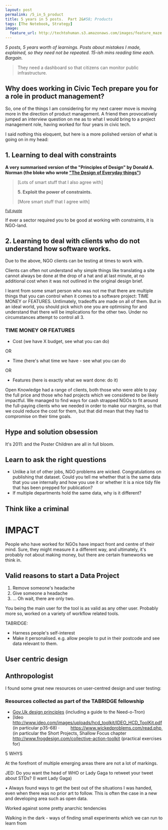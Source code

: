 ```yaml
---
layout: post
permalink: /5_in_5_product
title: 5 years in 5 posts.  Part 2&#58; Products
tags: [The Notebook, Strategy]
image: 
  feature_url: http://techtohuman.s3.amazonaws.com/images/feature_maze.jpg
---
```


<em>5 posts, 5 years worth of learnings. Posts about mistakes I made, explained, so they need not be repeated. 15-ish mins reading time each. Bargain. </em>


> They need a dashboard so that citizens can monitor public infrastructure. 

## Why does working in Civic Tech prepare you for a role in product management? 

So, one of the things I am considering for my next career move is moving more in the direction of product management. A friend then provocatively jumped an interview question on me as to what I would bring to a project management role, having worked for four years in civic tech. 

I said nothing this eloquent, but here is a more polished version of what is going on in my head: 

## 1. Learning to deal with constraints 

**A very summarised version of the "Principles of Design" by Donald A. Norman (the bloke who wrote ["The Design of Everyday things"](https://www.goodreads.com/book/show/840.The_Design_of_Everyday_Things))**

<blockquote> <p>[Lots of smart stuff that I also agree with]</p><p><strong> 5. Exploit the power of constraints. </strong></p>[More smart stuff that I agree with]</blockquote>

<small><a href="https://www.goodreads.com/work/quotes/18518">Full quote</a></small> 

If ever a sector required you to be good at working with constraints, it is NGO-land. 

## 2. Learning to deal with clients who do not understand how software works. 

Due to the above, NGO clients can be testing at times to work with. 

Clients can often not understand why simple things like translating a site cannot always be done at the drop of a hat and at last minute, at no additional cost when it was not outlined in the original design brief. 

I learnt from some smart person who was not me that there are multiple things that you can control when it comes to a software project: TIME MONEY or FEATURES. Untlimately, tradeoffs are made on all of them. But in an ideal world, you should pick which one you are optimising for and understand that there will be implications for the other two. Under no circumstances attempt to control all 3. 

### TIME MONEY OR FEATURES 

* Cost (we have X budget, see what you can do)

OR

* Time (here's what time we have - see what you can do

OR 

* Features (here is exactly what we want done: do it)

Open Knowledge had a range of clients, both those who were able to pay the full price and those who had projects which we considered to be likely impactful. We managed to find ways for cash strapped NGOs to fit around the full-paying clients who we needed in order to make our margins, so that we could reduce the cost for them, but that did mean that they had to compromise on their time goals. 

## Hype and solution obsession 

It's 2011: and the Poster Children are all in full bloom. 


## Learn to ask the right questions

* Unlike a lot of other jobs, NGO problems are wicked. Congratulations on publishing that dataset. Could you tell me whether that is the same data that you use internally and how you use it or whether it is a nice tidy file that has been prepped for publication? 
* If multiple departments hold the same data, why is it different? 

## Think like a criminal 

# IMPACT

People who have worked for NGOs have impact front and centre of their mind. Sure, they might measure it a different way, and ultimately, it's probably not about making money, but there are certain frameworks we think in. 

## Valid reasons to start a Data Project 

1. Remove someone's headache 
2. Give someone a headache 
3. ... Oh wait, there are only two. 

You being the main user for the tool is as valid as any other user. Probably more so, worked on a variety of workflow related tools. 

TABRIDGE: 

* Harness people's self-interest 
* Make it personalised. e.g. allow people to put in their postcode and see data relevant to them. 

## User centric design 

## Anthropologist 


I found some great new resources on user-centred design and user testing:

### Resources collected as part of the TABRIDGE fellowship 

* [Gov.Uk design principles](https://www.gov.uk/designprinciples) (including a guide to the Need-o-Tron)
* [Ideo http://www.ideo.com/images/uploads/hcd_toolkit/IDEO_HCD_ToolKit.pdf (in particular p35-68)
·         https://www.wickedproblems.com/read.php  (in particular the Short Projects, Shallow Focus chapter
http://www.frogdesign.com/collective-action-toolkit (practical exercises for)
 

5 WHYS 

At the forefront of multiple emerging areas there are not a lot of markings. 


JED: Do you want the head of WHO or Lady Gaga to retweet your tweet about STDs? (I want Lady Gaga) 


•	Always found ways to get the best out of the situations I was handed, even when there was no prior art to follow. This is often the case in a new and developing area such as open data. 

Worked against some pretty anarchic tendencies 

Walking in the dark - ways of finding small experiments which we can run to learn from 
